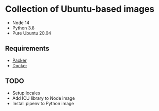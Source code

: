 # Collection of Ubuntu-based images

- Node 14
- Python 3.8
- Pure Ubuntu 20.04

## Requirements

- [Packer](https://www.packer.io)
- [Docker](https://www.docker.com)

## TODO

- Setup locales
- Add ICU library to Node image
- Install pipenv to Python image
